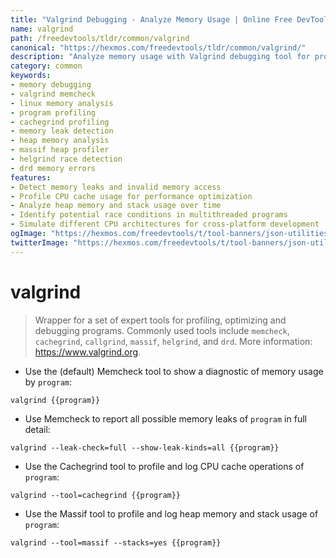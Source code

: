 ```yaml
---
title: "Valgrind Debugging - Analyze Memory Usage | Online Free DevTools by Hexmos"
name: valgrind
path: /freedevtools/tldr/common/valgrind
canonical: "https://hexmos.com/freedevtools/tldr/common/valgrind/"
description: "Analyze memory usage with Valgrind debugging tool for program optimization and error detection. Identify memory leaks and profile performance effortlessly. Free online tool, no registration required."
category: common
keywords:
- memory debugging
- valgrind memcheck
- linux memory analysis
- program profiling
- cachegrind profiling
- memory leak detection
- heap memory analysis
- massif heap profiler
- helgrind race detection
- drd memory errors
features:
- Detect memory leaks and invalid memory access
- Profile CPU cache usage for performance optimization
- Analyze heap memory and stack usage over time
- Identify potential race conditions in multithreaded programs
- Simulate different CPU architectures for cross-platform development
ogImage: "https://hexmos.com/freedevtools/t/tool-banners/json-utilities-banner.png"
twitterImage: "https://hexmos.com/freedevtools/t/tool-banners/json-utilities-banner.png"
---
```


# valgrind

> Wrapper for a set of expert tools for profiling, optimizing and debugging programs.
> Commonly used tools include `memcheck`, `cachegrind`, `callgrind`, `massif`, `helgrind`, and `drd`.
> More information: <https://www.valgrind.org>.

- Use the (default) Memcheck tool to show a diagnostic of memory usage by `program`:

`valgrind {{program}}`

- Use Memcheck to report all possible memory leaks of `program` in full detail:

`valgrind --leak-check=full --show-leak-kinds=all {{program}}`

- Use the Cachegrind tool to profile and log CPU cache operations of `program`:

`valgrind --tool=cachegrind {{program}}`

- Use the Massif tool to profile and log heap memory and stack usage of `program`:

`valgrind --tool=massif --stacks=yes {{program}}`
